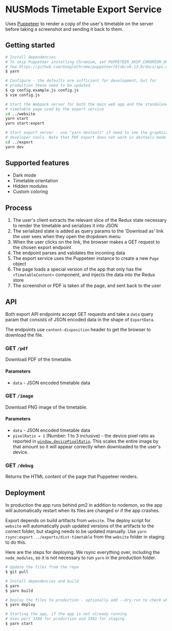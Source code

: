 # NUSMods Timetable Export Service

Uses [Puppeteer][puppeteer] to render a copy of the user's timetable on the server before taking a screenshot and sending it back to them.

## Getting started

```bash
# Install dependencies
# To skip Puppeteer installing Chromium, set PUPPETEER_SKIP_CHROMIUM_DOWNLOAD=1
# See https://github.com/GoogleChrome/puppeteer/blob/v0.13.0/docs/api.md#environment-variables
$ yarn

# Configure - the defaults are sufficient for development, but for
# production these need to be updated
$ cp config.example.js config.js
$ vim config.js

# Start the Webpack server for both the main web app and the standalone
# timetable page used by the export service
cd ../website
yarn start
yarn start:export

# Start export server - use "yarn devtools" if need to see the graphical browser with
# developer tools. Note that PDF export does not work in devtools mode.
cd ../export
yarn dev
```

## Supported features

- Dark mode
- Timetable orientation
- Hidden modules
- Custom coloring

## Process

1. The user's client extracts the relevant slice of the Redux state necessary to render the timetable and serializes it into JSON
1. The serialized state is added as query params to the 'Download as' link the user sees when they open the dropdown menu
1. When the user clicks on the link, the browser makes a GET request to the chosen export endpoint
1. The endpoint parses and validates the incoming data
1. The export service uses the Puppeteer instance to create a new `Page` object
1. The page loads a special version of the app that only has the `<TimetableContent>` component, and injects the data into the Redux store
1. The screenshot or PDF is taken of the page, and sent back to the user

## API

Both export API endpoints accept GET requests and take a `data` query param that consists of JSON encoded data in the shape of `ExportData`.

The endpoints use `content-disposition` header to get the browser to download the file.

### GET `/pdf`

Download PDF of the timetable.

#### Parameters

- `data` - JSON encoded timetable data

### GET `/image`

Download PNG image of the timetable.

#### Parameters

- `data` - JSON encoded timetable data
- `pixelRatio = 1` (Number: 1 to 3 inclusive) - the device pixel ratio as reported in [`window.devicePixelRatio`](https://developer.mozilla.org/en-US/docs/Web/API/Window/devicePixelRatio). This scales the entire image by that amount so it will appear correctly when downloaded to the user's device.

### GET `/debug`

Returns the HTML content of the page that Puppeteer renders.

## Deployment

In production the app runs behind pm2 in addition to nodemon, so the app will automatically restart when its files are changed or if the app crashes.

Export depends on build artifacts from `website`. The deploy script for `website` will automatically push updated versions of the artifacts to the correct folder, but staging needs to be updated manually. Use `yarn rsync:export ../exports/dist-timetable` from the `website` folder in staging to do this.

Here are the steps for deploying. We rsync everything over, including the `node_modules`, so it is not necessary to run `yarn` in the production folder.

```bash
# Update the files from the repo
$ git pull

# Install dependencies and build
$ yarn
$ yarn build

# Deploy the files to production - optionally add --dry-run to check which files are changed first
$ yarn deploy

# Starting the app, if the app is not already running
# Uses port 3300 for production and 3301 for staging
$ yarn start
```

[puppeteer]: https://github.com/GoogleChrome/puppeteer
